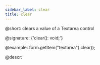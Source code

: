 ```yaml
---
sidebar_label: clear
title: clear
---          
```


@short: clears a value of a Textarea control

@signature: {'clear(): void;'}

@example:
form.getItem("textarea").clear();


@descr:
